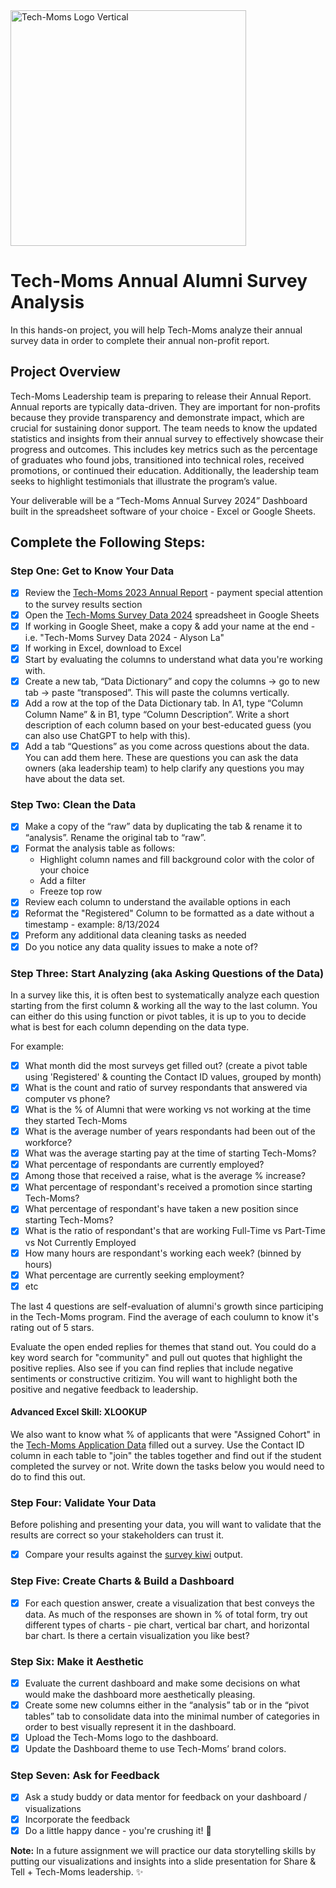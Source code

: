 <img width="377" alt="Tech-Moms Logo Vertical" src="https://github.com/user-attachments/assets/b98d7ed8-150c-4a2a-9102-c4cfa4e91d01">

# Tech-Moms Annual Alumni Survey Analysis 

In this hands-on project, you will help Tech-Moms analyze their annual survey data in order to complete their annual non-profit report.

## Project Overview

Tech-Moms Leadership team is preparing to release their Annual Report. Annual reports are typically data-driven. They are important for non-profits because they provide transparency and demonstrate impact, which are crucial for sustaining donor support. The team needs to know the updated statistics and insights from their annual survey to effectively showcase their progress and outcomes. This includes key metrics such as the percentage of graduates who found jobs, transitioned into technical roles, received promotions, or continued their education. Additionally, the leadership team seeks to highlight testimonials that illustrate the program’s value. 

Your deliverable will be a “Tech-Moms Annual Survey 2024” Dashboard built in the spreadsheet software of your choice - Excel or Google Sheets. 

## Complete the Following Steps: 

### Step One: Get to Know Your Data 

- [x] Review the [Tech-Moms 2023 Annual Report](https://www.tech-moms.org/_files/ugd/0e6ea4_4aa4f371aaaf4b2c81a1e384dfdfec02.pdf?index=true) - payment special attention to the survey results section
- [x] Open the [Tech-Moms Survey Data 2024](https://docs.google.com/spreadsheets/d/1Rf9-nhBHtUWr0t4c0paNZaaJhFpDMU8lAIbeBR_uk0Q/edit?gid=0#gid=0) spreadsheet in Google Sheets
- [x] If working in Google Sheet, make a copy & add your name at the end - i.e. "Tech-Moms Survey Data 2024 - Alyson La" 
- [x] If working in Excel, download to Excel
- [x] Start by evaluating the columns to understand what data you're working with.
- [x] Create a new tab,  “Data Dictionary” and copy the columns -> go to new tab -> paste “transposed”. This will paste the columns vertically.
- [x] Add a row at the top of the Data Dictionary tab. In A1, type “Column Column Name” & in B1, type “Column Description”. Write a short description of each column based on your best-educated guess (you can also use ChatGPT to help with this).
- [x] Add a tab “Questions” as you come across questions about the data. You can add them here. These are questions you can ask the data owners (aka leadership team) to help clarify any questions you may have about the data set.

### Step Two: Clean the Data 

- [x] Make a copy of the “raw” data by duplicating the tab & rename it to “analysis”. Rename the original tab to “raw”.
- [x] Format the analysis table as follows: 
  *  Highlight column names and fill background color with the color of your choice
  * Add a filter
  * Freeze top row      
- [x] Review each column to understand the available options in each
- [x] Reformat the "Registered" Column to be formatted as a date without a timestamp - example: 8/13/2024
- [x] Preform any additional data cleaning tasks as needed
- [x] Do you notice any data quality issues to make a note of? 

### Step Three: Start Analyzing (aka Asking Questions of the Data)

In a survey like this, it is often best to systematically analyze each question starting from the first column & working all the way to the last column. You can either do this using function or pivot tables, it is up to you to decide what is best for each column depending on the data type. 

For example: 

- [x] What month did the most surveys get filled out? (create a pivot table using 'Registered' & counting the Contact ID values, grouped by month) 
- [x] What is the count and ratio of survey respondants that answered via computer vs phone?
- [x] What is the % of Alumni that were working vs not working at the time they started Tech-Moms
- [x] What is the average number of years respondants had been out of the workforce?
- [x] What was the average starting pay at the time of starting Tech-Moms?
- [x] What percentage of respondants are currently employed?
- [x] Among those that received a raise, what is the average % increase?
- [x] What percentage of respondant's received a promotion since starting Tech-Moms? 
- [x] What percentage of respondant's have taken a new position since starting Tech-Moms?
- [x] What is the ratio of respondant's that are working Full-Time vs Part-Time vs Not Currently Employed
- [x] How many hours are respondant's working each week? (binned by hours)
- [x] What percentage are currently seeking employment?
- [x] etc 

The last 4 questions are self-evaluation of alumni's growth since participing in the Tech-Moms program. Find the average of each coulumn to know it's rating out of 5 stars. 

Evaluate the open ended replies for themes that stand out. You could do a key word search for "community" and pull out quotes that highlight the positive replies. Also see if you can find replies that include negative sentiments or constructive critizim. You will want to highlight both the positive and negative feedback to leadership. 

#### Advanced Excel Skill: XLOOKUP

We also want to know what % of applicants that were "Assigned Cohort" in the [Tech-Moms Application Data](https://docs.google.com/spreadsheets/d/1BhskpHGoHSl2fuXY3qjnqSpgI2imWB2Ng7OYP-pWslI/edit?usp=sharing) filled out a survey. Use the Contact ID column in each table to "join" the tables together and find out if the student completed the survey or not. Write down the tasks below you would need to do to find this out. 

### Step Four: Validate Your Data 

Before polishing and presenting your data, you will want to validate that the results are correct so your stakeholders can trust it.
- [x] Compare your results against the [survey kiwi](https://github.com/Tech-Moms/data-analytics-winter-2025/blob/main/module_2/assignments/survey_kiwi.md) output. 

### Step Five: Create Charts & Build a Dashboard 

- [x] For each question answer, create a visualization that best conveys the data. As much of the responses are shown in % of total form, try out different types of charts - pie chart, vertical bar chart, and horizontal bar chart. Is there a certain visualization you like best?

### Step Six: Make it Aesthetic 

- [x] Evaluate the current dashboard and make some decisions on what would make the dashboard more aesthetically pleasing.
- [x] Create some new columns either in the “analysis” tab or in the “pivot tables” tab to consolidate data into the minimal number of categories in order to best visually represent it in the dashboard.
- [x] Upload the Tech-Moms logo to the dashboard.
- [x] Update the Dashboard theme to use Tech-Moms’ brand colors.

### Step Seven: Ask for Feedback 

- [x] Ask a study buddy or data mentor for feedback on your dashboard / visualizations 
- [x] Incorporate the feedback
- [x] Do a little happy dance - you're crushing it! 💃

**Note:** In a future assignment we will practice our data storytelling skills by putting our visualizations and insights into a slide presentation for Share & Tell + Tech-Moms leadership. ✨ 
